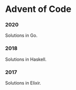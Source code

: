 # Advent of Code

### 2020

Solutions in Go.

### 2018

Solutions in Haskell.

### 2017

Solutions in Elixir.

